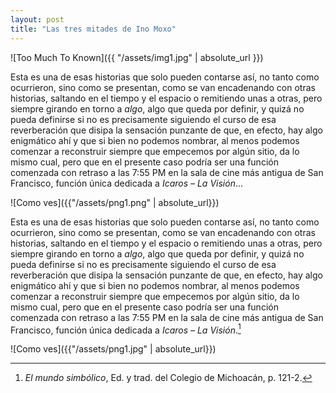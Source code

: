 ```yaml
---
layout: post
title: "Las tres mitades de Ino Moxo" 
---
```


![Too Much To Known]({{ "/assets/img1.jpg" | absolute_url }})

Esta es una de esas historias que solo pueden contarse así, no tanto como ocurrieron, sino como se  presentan, como se van encadenando con otras historias, saltando en el tiempo y el espacio o remitiendo unas a otras, pero siempre girando en torno a *algo*, algo que queda por definir, y quizá no pueda definirse si no es precisamente siguiendo el curso de esa reverberación que disipa la sensación punzante de que, en efecto, hay algo enigmático ahí y que si bien no podemos nombrar, al menos podemos comenzar a reconstruir siempre que empecemos por algún sitio, da lo mismo cual, pero que en el presente caso podría ser una función comenzada con retraso a las 7:55 PM en la sala de cine más antigua de San Francisco, función única dedicada a *Icaros – La Visión*...

![Como ves]({{"/assets/png1.png" | absolute_url}})

Esta es una de esas historias que solo pueden contarse así, no tanto como ocurrieron, sino como se  presentan, como se van encadenando con otras historias, saltando en el tiempo y el espacio o remitiendo unas a otras, pero siempre girando en torno a *algo*, algo que queda por definir, y quizá no pueda definirse si no es precisamente siguiendo el curso de esa reverberación que disipa la sensación punzante de que, en efecto, hay algo enigmático ahí y que si bien no podemos nombrar, al menos podemos comenzar a reconstruir siempre que empecemos por algún sitio, da lo mismo cual, pero que en el presente caso podría ser una función comenzada con retraso a las 7:55 PM en la sala de cine más antigua de San Francisco, función única dedicada a *Icaros – La Visión*.[^fn-1]

![Como ves]({{"/assets/png1.jpg" | absolute_url}})

[^fn-1]: *El mundo simbólico*, Ed. y trad. del Colegio de Michoacán, p. 121-2.



